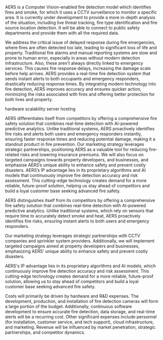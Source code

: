 AERS is a Computer Vision-enabled fire detection model which identifies fires and smoke, for which it uses a CCTV surveillance to monitor a specific area. It is currently under development to provide a more in-depth analysis of the situation, including live threat tracking, fire type identification and fire source location detection. It will be able to connect to public safety departments and provide them with all the required data.


We address the critical issue of delayed response during fire emergencies, where fires are often detected too late, leading to significant loss of life and property. Traditional fire alarms and manual reporting systems are slow and prone to human error, especially in areas without modern detection infrastructure. Also, these aren't always directly linked to emergency services. This causes fire response delays, increasing the damage scale before help arrives.
AERS provides a real-time fire detection system that sends instant alerts to both occupants and emergency responders, drastically reducing response times. By integrating modern technology into fire detection, AERS improves accuracy and ensures quicker action, minimizing the risks associated with fires and offering better protection for both lives and property.

hardware
scalability
server hosting


AERS differentiates itself from competitors by offering a comprehensive fire safety solution that combines real-time detection with AI-powered predictive analytics. Unlike traditional systems, AERS proactively identifies fire risks and alerts both users and emergency responders instantly, ensuring faster response times and reducing potential damage, making it a standout product in fire prevention. 
Our marketing strategy leverages strategic partnerships, positioning AERS as a valuable tool for reducing fire-related risks and lowering insurance premiums. We will also focus on targeted campaigns towards property developers, and businesses, and emphasise AERS’s unique ability to enhance safety and prevent costly disasters.
AERS’s IP advantage lies in its proprietary algorithms and AI models that continuously improve fire detection accuracy and risk assessment. This cutting-edge technology creates demand for a more reliable, future-proof solution, helping us stay ahead of competitors and build a loyal customer base seeking advanced fire safety.




AERS distinguishes itself from its competitors by offering a comprehensive fire safety solution that combines real-time detection with AI-powered predictive analytics. Unlike traditional systems, which rely on sensors that require time to accurately detect smoke and heat, AERS proactively identifies fire risks, ensuring instant alerts to both users and emergency responders.

Our marketing strategy leverages strategic partnerships with CCTV companies and sprinkler system providers. Additionally, we will implement targeted campaigns aimed at property developers and businesses, emphasizing AERS' unique ability to enhance safety and prevent costly disasters.

AERS's IP advantage lies in its proprietary algorithms and AI models, which continuously improve fire detection accuracy and risk assessment. This cutting-edge technology creates demand for a more reliable, future-proof solution, allowing us to stay ahead of competitors and build a loyal customer base seeking advanced fire safety.



Costs will primarily be driven by hardware and R&D expenses. The development, production, and installation of fire detection cameras will form a large portion of the budget. Additionally, continuous software development to ensure accurate fire detection, data storage, and real-time alerts will be a recurring cost. Other significant expenses include personnel (for installation, customer service, and tech support), cloud infrastructure, and marketing. Revenue will be influenced by market penetration, strategic partnerships, and competitor dynamics.
